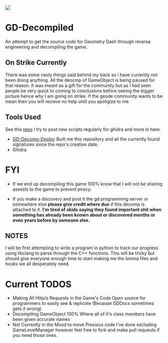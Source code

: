 <p>
<a href="https://discord.gg/GpBrjrebd5"><img src=https://img.shields.io/badge/Discord_Server-3670a0?style=for-the-badge&logo=discord&logoColor=white></a>
</p>

# GD-Decompiled
 An attempt to get the source code for Geometry Dash through reverse engineering and decompiling the game.  


## On Strike Currently
There was some nasty things said behind my back so I have currently not been doing anything. All the deocmp of GameObject is being paused for that reason.
It was meant as a gift for the community but as I had seen people be very quick to coming to conclusions before seeing the bigger picture hence why I am going 
on strike. If the geode community wants to be mean then you will recieve no help until you apoligize to me.


## Tools Used
See this [repo](https://github.com/CallocGD/Geometry-Dash-Miscellaneous-Decomp-Tools) I try to post new scripts regularly for ghidra and more in here.
- [GD-Decomp-Deploy](https://github.com/CallocGD/GD-Decomp-Deploy) Built me this repository and all the currently found signatures since the repo's creation date.
- Ghidra

# FYI
- If we end up decompiling this game 100% know that I will not be sharing assests to the game to prevent piracy.

- If you make a discovery and post it the gd programming server or somewhere else __please give credit where due__ if this decomp is attached to it. __I'm tired of skids saying they found important shit when something has already been known about or discovered months or even years before by someone else.__


## NOTES
I will be first attempting to write a program in python to track our progress using libclang to parse through the C++ functions. This will be tricky but should give everyone enough time to start making me the broma files and hooks we all desperately need.


# Current TODOS
- Making All Http/s Requests in the Game's Code Open source for programmers to easily see & replicate (Because GDDocs sometimes gets it wrong)
- Decompiling GameObject 100% Where all of it's class members have been given accurate names
- Not Currently in the Mood to move Previous code I've done excluding GameLevelManager however feel free to fork and make pull requests if you need those ones.
